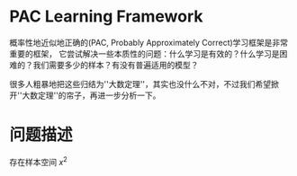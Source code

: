 # PAC Learning Framework

概率性地近似地正确的(PAC, Probably Approximately Correct)学习框架是非常重要的框架，
它尝试解决一些本质性的问题：什么学习是有效的？什么学习是困难的？我们需要多少的样本？有没有普遍适用的模型？

很多人粗暴地把这些归结为''大数定理''，其实也没什么不对，不过我们希望掀开''大数定理''的帘子，再进一步分析一下。

# 问题描述
存在样本空间 $x^2$


